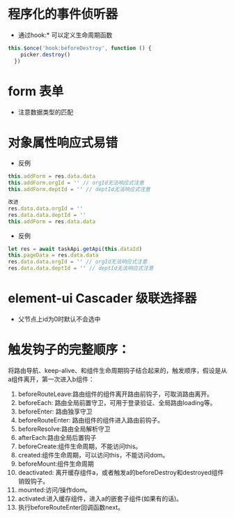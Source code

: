 # 程序化的事件侦听器

* 通过hook:* 可以定义生命周期函数

```js
this.$once('hook:beforeDestroy', function () {
    picker.destroy()
  })
```

# form 表单

* 注意数据类型的匹配

# 对象属性响应式易错

* 反例
```js
this.addForm = res.data.data
this.addForm.orgId = '' // orgId无法响应式注意
this.addForm.deptId = '' // deptId无法响应式注意

改进
res.data.data.orgId = '' 
res.data.data.deptId = '' 
this.addForm = res.data.data

```
* 反例
```js
let res = await taskApi.getApi(this.dataId)
this.pageData = res.data.data
res.data.data.orgId = '' // orgId无法响应式注意
res.data.data.deptId = '' // deptId无法响应式注意
```


# element-ui Cascader 级联选择器

* 父节点上id为0时默认不会选中


# 触发钩子的完整顺序：
将路由导航、keep-alive、和组件生命周期钩子结合起来的，触发顺序，假设是从a组件离开，第一次进入b组件：

1. beforeRouteLeave:路由组件的组件离开路由前钩子，可取消路由离开。
2. beforeEach: 路由全局前置守卫，可用于登录验证、全局路由loading等。
3. beforeEnter: 路由独享守卫
4. beforeRouteEnter: 路由组件的组件进入路由前钩子。
5. beforeResolve:路由全局解析守卫
6. afterEach:路由全局后置钩子
7. beforeCreate:组件生命周期，不能访问this。
8. created:组件生命周期，可以访问this，不能访问dom。
9. beforeMount:组件生命周期
10. deactivated: 离开缓存组件a，或者触发a的beforeDestroy和destroyed组件销毁钩子。
11. mounted:访问/操作dom。
12. activated:进入缓存组件，进入a的嵌套子组件(如果有的话)。
13. 执行beforeRouteEnter回调函数next。